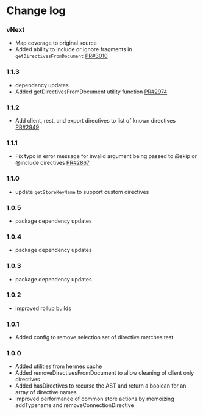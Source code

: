 # Change log

### vNext
- Map coverage to original source
- Added ability to include or ignore fragments in `getDirectivesFromDocument` [PR#3010](https://github.com/apollographql/apollo-client/pull/3010)

### 1.1.3
- dependency updates
- Added getDirectivesFromDocument utility function
[PR#2974](https://github.com/apollographql/apollo-client/pull/2974)

### 1.1.2
- Add client, rest, and export directives to list of known directives [PR#2949](https://github.com/apollographql/apollo-client/pull/2949)

### 1.1.1
- Fix typo in error message for invalid argument being passed to @skip or @include directives [PR#2867](https://github.com/apollographql/apollo-client/pull/2867)

### 1.1.0
- update `getStoreKeyName` to support custom directives

### 1.0.5
- package dependency updates

### 1.0.4
- package dependency updates

### 1.0.3
- package dependency updates

### 1.0.2
- improved rollup builds

### 1.0.1
- Added config to remove selection set of directive matches test

### 1.0.0
- Added utilities from hermes cache
- Added removeDirectivesFromDocument to allow cleaning of client only directives
- Added hasDirectives to recurse the AST and return a boolean for an array of directive names
- Improved performance of common store actions by memoizing addTypename and removeConnectionDirective
